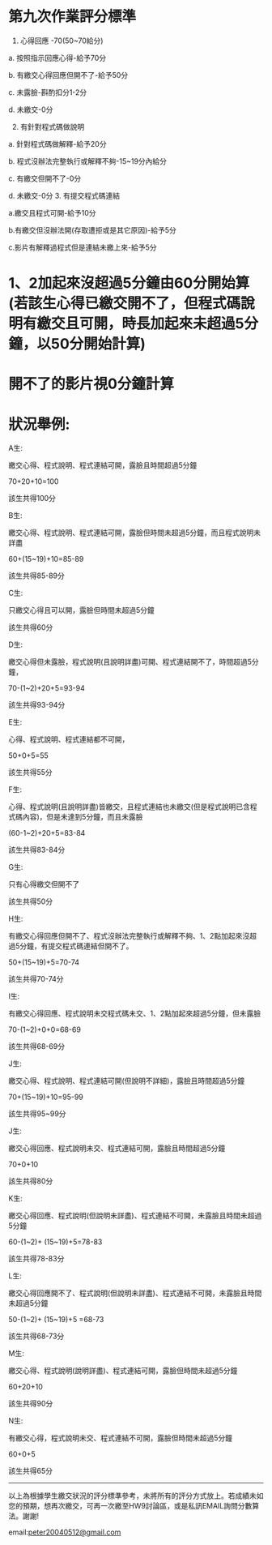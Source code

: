 # 第九次作業評分標準



1. 心得回應 -70(50~70給分)
   
  a. 按照指示回應心得-給予70分
  
  b. 有繳交心得回應但開不了-給予50分
  
  c. 未露臉-斟酌扣分1-2分
  
  d. 未繳交-0分
  
2. 有針對程式碼做說明
   
  a. 針對程式碼做解釋-給予20分
  
  b. 程式沒辦法完整執行或解釋不夠-15~19分內給分
  
  c. 有繳交但開不了-0分
  
  d. 未繳交-0分
3. 有提交程式碼連結

  a.繳交且程式可開-給予10分
  
  b.有繳交但沒辦法開(存取遭拒或是其它原因)-給予5分
  
  c.影片有解釋過程式但是連結未繳上來-給予5分

# 1、2加起來沒超過5分鐘由60分開始算(若該生心得已繳交開不了，但程式碼說明有繳交且可開，時長加起來未超過5分鐘，以50分開始計算)

# 開不了的影片視0分鐘計算


# 狀況舉例:

A生:

繳交心得、程式說明、程式連結可開，露臉且時間超過5分鐘

70+20+10=100

該生共得100分



B生:

繳交心得、程式說明、程式連結可開，露臉但時間未超過5分鐘，而且程式說明未詳盡

60+(15~19)+10=85-89

該生共得85-89分

C生:

只繳交心得且可以開，露臉但時間未超過5分鐘

該生共得60分


D生:

繳交心得但未露臉，程式說明(且說明詳盡)可開、程式連結開不了，時間超過5分鐘，

70-(1~2)+20+5=93-94

該生共得93-94分

E生:

心得、程式說明、程式連結都不可開，

50+0+5=55

該生共得55分

F生:

心得、程式說明(且說明詳盡)皆繳交，且程式連結也未繳交(但是程式說明已含程式碼內容)，但是未達到5分鐘，而且未露臉

(60-1~2)+20+5=83-84

該生共得83-84分

G生:

只有心得繳交但開不了

該生共得50分

H生:

有繳交心得回應但開不了、程式沒辦法完整執行或解釋不夠、1、2點加起來沒超過5分鐘，有提交程式碼連結但開不了。

50+(15~19)+5=70-74

該生共得70-74分

I生:

有繳交心得回應、程式說明未交程式碼未交、1、2點加起來超過5分鐘，但未露臉

70-(1~2)+0+0=68-69

該生共得68-69分

J生:

繳交心得、程式說明、程式連結可開(但說明不詳細)，露臉且時間超過5分鐘

70+(15~19)+10=95-99

該生共得95~99分

J生:

繳交心得回應、程式說明未交、程式連結可開，露臉且時間超過5分鐘

70+0+10

該生共得80分

K生:

繳交心得回應、程式說明(但說明未詳盡)、程式連結不可開，未露臉且時間未超過5分鐘

60-(1~2)+
(15~19)+5=78-83

該生共得78-83分

L生:

繳交心得回應開不了、程式說明(但說明未詳盡)、程式連結不可開，未露臉且時間未超過5分鐘

50-(1~2)+
(15~19)+5
=68-73

該生共得68-73分


M生:

繳交心得、程式說明(說明詳盡)、程式連結可開，露臉但時間未超過5分鐘

60+20+10

該生共得90分

N生:

有繳交心得，程式說明未交、程式連結不可開，露臉但時間未超過5分鐘

60+0+5

該生共得65分



----------------------------------


以上為根據學生繳交狀況的評分標準參考，未將所有的評分方式放上。若成績未如您的預期，想再次繳交，可再一次繳至HW9討論區，或是私訊EMAIL詢問分數算法。謝謝!


email:peter20040512@gmail.com
